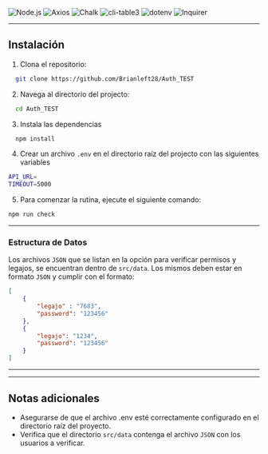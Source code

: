 ![Node.js](https://img.shields.io/badge/Node.js-16.13.0-green)
![Axios](https://img.shields.io/badge/Axios-^1.7.7-blue)
![Chalk](https://img.shields.io/badge/Chalk-^5.3.0-brightgreen)
![cli-table3](https://img.shields.io/badge/cli--table3-^0.6.5-orange)
![dotenv](https://img.shields.io/badge/dotenv-^16.4.5-yellow)
![Inquirer](https://img.shields.io/badge/Inquirer-^9.1.4-purple)

--- 
## Instalación
1. Clona el repositorio:
```sh
  git clone https://github.com/Brianleft28/Auth_TEST
```
2. Navega al directorio del projecto:
```sh
  cd Auth_TEST
```
3. Instala las dependencias
```sh
  npm install
```
4. Crear un archivo `.env` en el directorio raíz del projecto con las siguientes variables
```sh
API_URL=
TIMEOUT=5000
```
5. Para comenzar la rutina, ejecute el siguiente comando:
```sh
npm run check
```
--- 

### Estructura de Datos
Los archivos `JSON` que se listan en la opción para verificar permisos y legajos, se encuentran dentro de `src/data`. Los mismos deben estar en formato `JSON` y cumplir con el formato: 

```json
[
    {
        "legajo" : "7683",
        "password": "123456"
    },
    {
        "legajo": "1234",
        "password": "123456"
    }
] 
```

--- 
---

## Notas adicionales
- Asegurarse de que el archivo .env esté correctamente configurado en el directorio raíz del proyecto.
- Verifica que el directorio `src/data` contenga el archivo `JSON` con los usuarios a verificar.